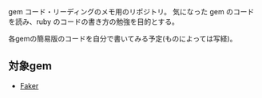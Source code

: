 gem コード・リーディングのメモ用のリポジトリ。
気になった gem のコードを読み、ruby のコードの書き方の勉強を目的とする。

各gemの簡易版のコードを自分で書いてみる予定(ものによっては写経)。

## 対象gem
  - [Faker](https://raw.githubusercontent.com/stympy/faker)
  